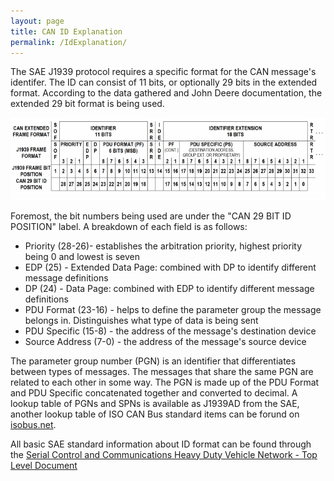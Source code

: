 ```yaml
---
layout: page
title: CAN ID Explanation
permalink: /IdExplanation/
---
```


The SAE J1939 protocol requires a specific format for the CAN message's 
identifer. The ID can consist of 11 bits, or optionally 29 bits in the 
extended format. According to the data gathered and John Deere documentation,
the extended 29 bit format is being used.


![SAE J1939 Identifier format](/images/idmap.png)


Foremost, the bit numbers being used are under the "CAN 29 BIT ID POSITION" 
label.
A breakdown of each field is as follows:
<ul>
 <li>Priority (28-26)- establishes the arbitration priority, highest priority
 being 0 and lowest is seven</li>
 <li>EDP (25) - Extended Data Page: combined with DP to identify different 
 message definitions</li>
 <li>DP (24) - Data Page: combined with EDP to identify different message 
 definitions</li>
 <li>PDU Format (23-16) - helps to define the parameter group the message
 belongs in. Distinguishes what type of data is being sent</li>
 <li>PDU Specific (15-8) - the address of the message's destination device</li>
 <li>Source Address (7-0) - the address of the message's source device</li>
</ul>


The parameter group number (PGN) is an identifier that differentiates between
types of messages. The messages that share the same PGN are related to each
other in some way. The PGN is made up of the PDU Format and PDU Specific 
concatenated together and converted to decimal. A lookup table of PGNs and 
SPNs is available as J1939AD from the SAE, another lookup table of ISO CAN Bus
standard items can be forund on [isobus.net](https://www.isobus.net).


All basic SAE standard information about ID format can be found through the 
<a href="https://saemobilus.sae.org/content/j1939_201308">
Serial Control and Communications Heavy Duty Vehicle Network - Top
Level Document</a>
